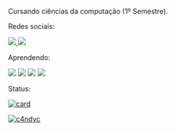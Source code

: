 Cursando ciências da computação (1º Semestre).

Redes sociais:

<a href="https://www.instagram.com/c4ndy_dev/?next=%2F">
  <img src="https://img.shields.io/badge/Instagram-E4405F?style=for-the-badge&logo=instagram&logoColor=white" /> 
</a>
<a href="https://github.com/C4ndyC">
  <img src="https://img.shields.io/badge/GitHub-100000?style=for-the-badge&logo=github&logoColor=white" />
</a>

Aprendendo:

<img src="https://img.shields.io/badge/C-00599C?style=for-the-badge&logo=c&logoColor=white"/>
<img src="https://img.shields.io/badge/HTML5-E34F26?style=for-the-badge&logo=html5&logoColor=white"/>
<img src="https://img.shields.io/badge/JavaScript-323330?style=for-the-badge&logo=javascript&logoColor=F7DF1E"/>
<img src="https://img.shields.io/badge/CSS3-1572B6?style=for-the-badge&logo=css3&logoColor=white"/>

Status:

[![card](https://github-readme-stats.vercel.app/api?username=c4ndyc&theme=dark&show_icons=true)](https://github.com/anuraghazra/github-readme-stats)

[![c4ndyc](https://github-readme-stats.vercel.app/api/top-langs/?username=c4ndyc&hide=html&layout=compact=true&theme=dark)](https://github.com/anuraghazra/github-readme-stats)

